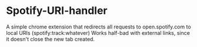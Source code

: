 Spotify-URI-handler
===================

A simple chrome extension that redirects all requests to open.spotify.com to local URIs (spotify:track:whatever)
Works half-bad with external links, since it doesn't close the new tab created.
